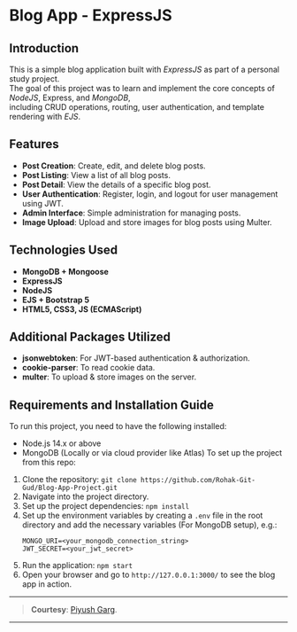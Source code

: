 # Blog App - ExpressJS
## Introduction
This is a simple blog application built with *ExpressJS* as part of a personal study project. \
The goal of this project was to learn and implement the core concepts of *NodeJS*, Express, and *MongoDB*, \
including CRUD operations, routing, user authentication, and template rendering with *EJS*.

## Features
- **Post Creation**: Create, edit, and delete blog posts.
- **Post Listing**: View a list of all blog posts.
- **Post Detail**: View the details of a specific blog post.
- **User Authentication**: Register, login, and logout for user management using JWT.
- **Admin Interface**: Simple administration for managing posts.
- **Image Upload**: Upload and store images for blog posts using Multer.

## Technologies Used
- **MongoDB + Mongoose**
- **ExpressJS**
- **NodeJS**
- **EJS + Bootstrap 5**
- **HTML5, CSS3, JS (ECMAScript)**

## Additional Packages Utilized
- **jsonwebtoken**: For JWT-based authentication & authorization.
- **cookie-parser**: To read cookie data.
- **multer**: To upload & store images on the server.

## Requirements and Installation Guide
To run this project, you need to have the following installed:
- Node.js 14.x or above
- MongoDB (Locally or via cloud provider like Atlas)
To set up the project from this repo:
1. Clone the repository:
    ```git clone https://github.com/Rohak-Git-Gud/Blog-App-Project.git```
2. Navigate into the project directory.
3. Set up the project dependencies:
    ```npm install```
4. Set up the environment variables by creating a `.env` file in the root directory and add the necessary variables (For MongoDB setup), e.g.:
      ```
      MONGO_URI=<your_mongodb_connection_string>
      JWT_SECRET=<your_jwt_secret>
      ```
5. Run the application:
    ```npm start```
6. Open your browser and go to `http://127.0.0.1:3000/` to see the blog app in action.

---

> **Courtesy**: [Piyush Garg](https://www.youtube.com/@piyushgargdev).

---
